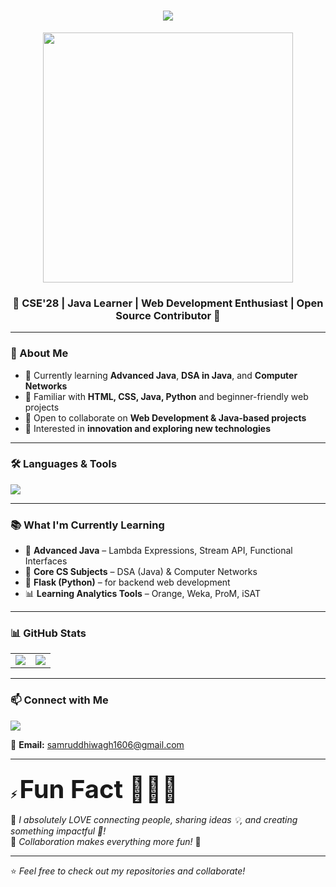 <h1 align="center">
  <img src="https://readme-typing-svg.herokuapp.com?font=Playfair+Display&size=35&color=F75C7E&center=true&vCenter=true&width=500&lines=Hi+there!+I'm+Samruddhi+Wagh+👋" />
</h1>

<p align="center">
  <img src="https://media.giphy.com/media/L1R1tvI9svkIWwpVYr/giphy.gif" width="400"/>
</p>

<h3 align="center">🌟 CSE'28 | Java Learner | Web Development Enthusiast | Open Source Contributor 🌟</h3>

---

### 🚀 About Me
- 🔭 Currently learning **Advanced Java**, **DSA in Java**, and **Computer Networks**  
- 🌱 Familiar with **HTML, CSS, Java, Python** and beginner-friendly web projects  
- 💞️ Open to collaborate on **Web Development & Java-based projects**  
- 🎯 Interested in **innovation and exploring new technologies**  

---

### 🛠️ Languages & Tools  
<p>
  <img src="https://skillicons.dev/icons?i=java,python,html,css,mysql,postman,vscode,canva" />
</p>

---

### 📚 What I'm Currently Learning
- 🚀 **Advanced Java** – Lambda Expressions, Stream API, Functional Interfaces  
- 📖 **Core CS Subjects** – DSA (Java) & Computer Networks  
- 🐍 **Flask (Python)** – for backend web development  
- 📊 **Learning Analytics Tools** – Orange, Weka, ProM, iSAT  

---

### 📊 GitHub Stats
<table>
<tr>
<td>
<img src="https://github-readme-stats.vercel.app/api?username=Samruddhiwagh1606&show_icons=true&theme=radical" />
</td>
<td>
<img src="https://github-readme-stats.vercel.app/api/top-langs/?username=Samruddhiwagh1606&layout=compact&theme=radical" />
</td>
</tr>
</table>

---

### 📫 Connect with Me
<p>
  <a href="https://www.linkedin.com/in/samruddhi-wagh-176443319/">
    <img src="https://img.shields.io/badge/LinkedIn-Connect-blue?style=for-the-badge&logo=linkedin" />
  </a>
</p>

📧 **Email:** samruddhiwagh1606@gmail.com  

---

### ⚡ <span style="font-size: 40px;">Fun Fact 🤩🎉✨</span>  
🌟 *I absolutely LOVE connecting people, sharing ideas 💡, and creating something impactful 🚀!*  
💖 *Collaboration makes everything more fun!* 🎯  

---

⭐ *Feel free to check out my repositories and collaborate!*  
